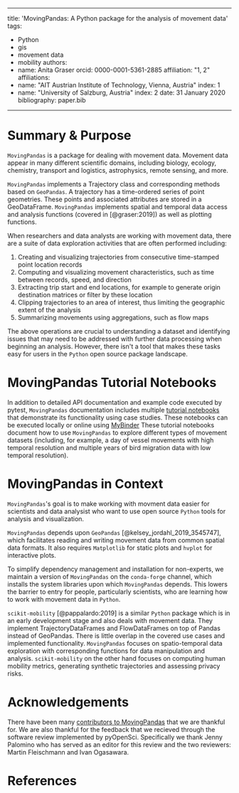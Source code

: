 
---
title: 'MovingPandas: A Python package for the analysis of movement data'
tags:
  - Python
  - gis
  - movement data
  - mobility
authors:
  - name: Anita Graser
    orcid: 0000-0001-5361-2885
    affiliation: "1, 2"
affiliations:
  - name: "AIT Austrian Institute of Technology, Vienna, Austria"
    index: 1
  - name: "University of Salzburg, Austria"
    index: 2
date: 31 January 2020
bibliography: paper.bib
---

# Summary & Purpose

`MovingPandas` is a package for dealing with movement data. Movement data appear in many different scientific domains, including biology, ecology, chemistry, transport and logistics, astrophysics, remote sensing, and more.

`MovingPandas` implements a Trajectory class and corresponding methods based on `GeoPandas`. A trajectory has a time-ordered series of point geometries. These points and associated attributes are stored in a GeoDataFrame. `MovingPandas` implements spatial and temporal data access and analysis functions (covered in [@graser:2019]) as well as plotting functions.

When researchers and data analysts are working with movement data, there are a suite of data exploration activities that are often performed including:

1. Creating and visualizing trajectories from consecutive time-stamped point location records
2. Computing and visualizing movement characteristics, such as time between records, speed, and direction
3. Extracting trip start and end locations, for example to generate origin destination matrices or filter by these location
4. Clipping trajectories to an area of interest, thus limiting the geographic extent of the analysis
5. Summarizing movements using aggregations, such as flow maps

The above operations are crucial to understanding a dataset and identifying issues that may need to be addressed with further data processing when beginning an analysis. However, there isn't a tool that makes these tasks easy for users in the `Python` open source package landscape.

# MovingPandas Tutorial Notebooks

In addition to detailed API documentation and example code executed by pytest, `MovingPandas` documentation includes multiple [tutorial notebooks](https://github.com/anitagraser/movingpandas/tree/master/tutorials) that demonstrate its functionality using case studies. 
These notebooks can be executed locally or online using [MyBinder](https://mybinder.org/v2/gh/anitagraser/movingpandas/binder-tag)
These tutorial notebooks document how to use `MovingPandas` to explore different types of movement datasets (including, for example, a day of vessel movements with high temporal resolution and multiple years of bird migration data with low temporal resolution).

# MovingPandas in Context

`MovingPandas`'s goal is to make working with movment data easier for scientists and data analysist who want to use open source `Python` tools for analysis and visualization.

`MovingPandas` depends upon `GeoPandas` [@kelsey_jordahl_2019_3545747], which facilitates reading and writing movement data from common spatial data formats. It also requires `Matplotlib` for static plots and `hvplot` for interactive plots.

To simplify dependency management and installation for non-experts, we maintain a version of `MovingPandas` on the `conda-forge` channel, which installs the system libraries upon which `MovingPandas` depends. This lowers the barrier to entry for people, particularly scientists, who are learning how to work with movement data in `Python`.

`scikit-mobility` [@pappalardo:2019] is a similar `Python` package which is in an early development stage and also deals with movement data. They implement TrajectoryDataFrames and FlowDataFrames on top of Pandas instead of GeoPandas. There is little overlap in the covered use cases and implemented functionality. `MovingPandas` focuses on spatio-temporal data exploration with corresponding functions for data manipulation and analysis. `scikit-mobility` on the other hand focuses on computing human mobility metrics, generating synthetic trajectories and assessing privacy risks.


# Acknowledgements

There have been many [contributors to MovingPandas](https://github.com/anitagraser/movingpandas/graphs/contributors) that we are thankful for. We are also thankful for the feedback that we recieved through the software review implemented by pyOpenSci. Specifically we thank Jenny Palomino who has served as an editor for this review and the two reviewers: Martin Fleischmann and Ivan Ogasawara.

# References